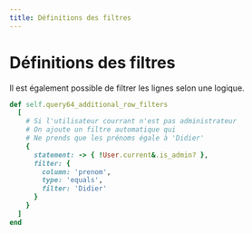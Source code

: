 ```yaml
---
title: Définitions des filtres
---
```


# Définitions des filtres

Il est également possible de filtrer les lignes selon une logique.

```ruby
def self.query64_additional_row_filters
  [
    # Si l'utilisateur courrant n'est pas administrateur
    # On ajoute un filtre automatique qui
    # Ne prends que les prénoms égale à 'Didier'
    {
      statement: -> { !User.current&.is_admin? },
      filter: {
        column: 'prenom',
        type: 'equals',
        filter: 'Didier' 
      }
    }
  ]
end
```
